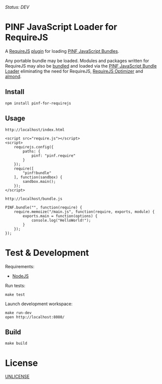 *Status: DEV*

PINF JavaScript Loader for RequireJS
====================================

A [RequireJS](http://requirejs.org/) [plugin](http://requirejs.org/docs/plugins.html) for
loading [PINF JavaScript Bundles](https://github.com/pinf/pinf-loader-js).

Any portable bundle may be loaded. Modules and packages written for RequireJS may also
be [bundled](https://github.com/pinf-it/pinf-it-bundler) and loaded via the
[PINF JavaScript Bundle Loader](https://github.com/pinf/pinf-loader-js) eliminating
the need for RequireJS, [RequireJS Optimizer](http://requirejs.org/docs/optimization.html)
and [almond](https://github.com/jrburke/almond).


Install
-------

    npm install pinf-for-requirejs


Usage
-----

`http://localhost/index.html`

    <script src="require.js"></script>
    <script>
        requirejs.config({
            paths: {
                pinf: "pinf.require"
            }
        });
        require([
            "pinf!bundle"
        ], function(sandbox) {
            sandbox.main();
        });
    </script>

`http://localhost/bundle.js`

    PINF.bundle("", function(require) {
        require.memoize("/main.js", function(require, exports, module) {
            exports.main = function(options) {
                console.log("HelloWorld!");
            }
        });
    });


Test & Development
==================

Requirements:

  * [NodeJS](http://nodejs.org/)

Run tests:

    make test

Launch development workspace:

    make run-dev
    open http://localhost:8080/

Build
-----

    make build


License
=======

[UNLICENSE](http://unlicense.org/)
